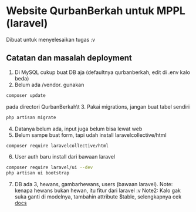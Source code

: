 # Website QurbanBerkah untuk MPPL (laravel)
Dibuat untuk menyelesaikan tugas :v
## Catatan dan masalah deployment
1. Di MySQL cukup buat DB aja (defaultnya qurbanberkah, edit di .env kalo beda)
2. Belum ada /vendor. gunakan
```bash
composer update
```
pada directori QurbanBerkah\t
3. Pakai migrations, jangan buat tabel sendiri
```bash
php artisan migrate
```
4. Datanya belum ada, input juga belum bisa lewat web
5. Belum sampe buat form, tapi udah install laravelcollective/html
```bash
composer require laravelcollective/html
```
6. User auth baru install dari bawaan laravel
```bash
composer require laravel/ui --dev
php artisan ui bootstrap
```
7. DB ada 3, hewans, gambarhewans, users (bawaan laravel).
   Note: kenapa hewans bukan hewan, itu fitur dari laravel :v
   Note2: Kalo gak suka ganti di modelnya, tambahin attribute $table, selengkapnya cek [docs](https://laravel.com/docs/master/eloquent)
